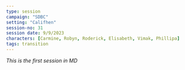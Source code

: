 ```yaml
---
type: session
campaign: "SDBC"
setting: "Califhen"
session-no: 31
session date: 9/9/2023
characters: [Carmine, Robyn, Roderick, Elisabeth, Vimak, Phillipa]
tags: transition
---
```

*This is the first session in MD*